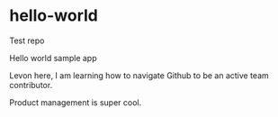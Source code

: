 # hello-world
Test repo

Hello world sample app

Levon here, I am learning how to navigate Github to be an active team contributor.

Product management is super cool.
